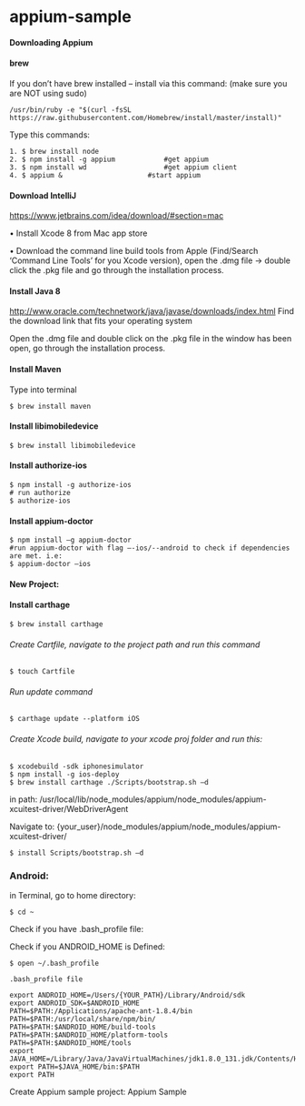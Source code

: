 # appium-sample


#### Downloading Appium


#### brew
If you don’t have brew installed – install via this command: (make sure you are NOT using sudo)
```
/usr/bin/ruby -e "$(curl -fsSL https://raw.githubusercontent.com/Homebrew/install/master/install)"
```

Type this commands: 
```
1. $ brew install node                       
2. $ npm install -g appium 			  #get appium
3. $ npm install wd 				  #get appium client
4. $ appium & 				 	  #start appium
```
#### Download IntelliJ
https://www.jetbrains.com/idea/download/#section=mac

•	Install Xcode 8 from Mac app store

•	Download the command line build tools from Apple (Find/Search ‘Command Line Tools’ for you Xcode version), open the .dmg file -> double click the .pkg file and go through the installation process.

#### Install Java 8
http://www.oracle.com/technetwork/java/javase/downloads/index.html
Find the download link that fits your operating system


Open the .dmg file and double click on the .pkg file in the window has been open, go through the installation process.

#### Install Maven 

Type into terminal
```
$ brew install maven
```

#### Install libimobiledevice
```
$ brew install libimobiledevice
```

#### Install authorize-ios
```
$ npm install -g authorize-ios
# run authorize
$ authorize-ios
```

#### Install appium-doctor
```
$ npm install –g appium-doctor
#run appium-doctor with flag –-ios/--android to check if dependencies are met. i.e:
$ appium-doctor –ios
```

#### New Project: 

#### Install carthage
```
$ brew install carthage
```
###### Create Cartfile, navigate to the project path and run this command
```
$ touch Cartfile
```
###### Run update command
```
$ carthage update --platform iOS
```
###### Create Xcode build, navigate to your xcode proj folder and run this:
```
$ xcodebuild -sdk iphonesimulator
$ npm install -g ios-deploy
$ brew install carthage ./Scripts/bootstrap.sh –d
```
in path: /usr/local/lib/node_modules/appium/node_modules/appium-xcuitest-driver/WebDriverAgent


Navigate to: {your_user}/node_modules/appium/node_modules/appium-xcuitest-driver/	
```
$ install Scripts/bootstrap.sh –d
```





### Android: 
in Terminal, go to home directory:
```
$ cd ~
```
Check if you have .bash_profile file:


Check if you ANDROID_HOME is Defined:
```
$ open ~/.bash_profile
```	
	.bash_profile file
```
export ANDROID_HOME=/Users/{YOUR_PATH}/Library/Android/sdk
export ANDROID_SDK=$ANDROID_HOME
PATH=$PATH:/Applications/apache-ant-1.8.4/bin
PATH=$PATH:/usr/local/share/npm/bin/
PATH=$PATH:$ANDROID_HOME/build-tools
PATH=$PATH:$ANDROID_HOME/platform-tools
PATH=$PATH:$ANDROID_HOME/tools
export JAVA_HOME=/Library/Java/JavaVirtualMachines/jdk1.8.0_131.jdk/Contents/Home
export PATH=$JAVA_HOME/bin:$PATH
export PATH
```


Create Appium sample project:
Appium Sample


